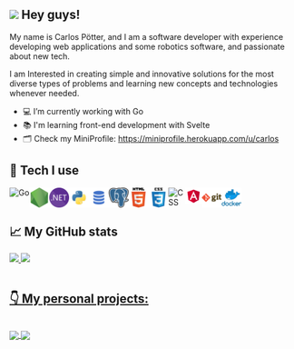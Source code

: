## <img src="https://media.giphy.com/media/hvRJCLFzcasrR4ia7z/giphy.gif" width="25px"> Hey guys! 

My name is Carlos Pötter, and I am a software developer with experience developing web applications and some robotics software, and passionate about new tech.

I am Interested in creating simple and innovative solutions for the most diverse types of problems and learning new concepts and technologies whenever needed.

- 💻 I’m currently working with Go
- 📚 I'm learning front-end development with Svelte
- 🗂️ Check my MiniProfile: https://miniprofile.herokuapp.com/u/carlos

## 🔧 Tech I use

<img align="left" alt="Go" width="35px" src="https://user-images.githubusercontent.com/43349953/148307706-66eb0fed-1130-4bd8-88d1-f1e745a6e575.png"/>
<img align="left" alt="Node.js" width="35px" src="https://raw.githubusercontent.com/github/explore/80688e429a7d4ef2fca1e82350fe8e3517d3494d/topics/nodejs/nodejs.png"/>
<img align="left" alt=".NET" width="35px" src="https://raw.githubusercontent.com/github/explore/93d8a67084f94b2a444e510199a6e7622e5b09a3/topics/dotnet/dotnet.png" />
<img align="left" alt="Python" width="35px" src="https://raw.githubusercontent.com/github/explore/80688e429a7d4ef2fca1e82350fe8e3517d3494d/topics/python/python.png" />
<img align="left" alt="SQL Server" width="35px" src="https://raw.githubusercontent.com/github/explore/80688e429a7d4ef2fca1e82350fe8e3517d3494d/topics/sql/sql.png" />
<img align="left" alt="Postgres" width="35px" src="https://raw.githubusercontent.com/github/explore/80688e429a7d4ef2fca1e82350fe8e3517d3494d/topics/postgresql/postgresql.png" />
<img align="left" alt="HTML" width="35px" src="https://raw.githubusercontent.com/github/explore/80688e429a7d4ef2fca1e82350fe8e3517d3494d/topics/html/html.png"/>
<img align="left" alt="CSS" width="35px" src="https://raw.githubusercontent.com/github/explore/80688e429a7d4ef2fca1e82350fe8e3517d3494d/topics/css/css.png"/>
<img align="left" alt="CSS" width="30px" src="https://upload.wikimedia.org/wikipedia/commons/thumb/1/1b/Svelte_Logo.svg/199px-Svelte_Logo.svg.png"/>
<img align="left" alt="Angular" width="29px" src="https://raw.githubusercontent.com/github/explore/80688e429a7d4ef2fca1e82350fe8e3517d3494d/topics/angular/angular.png" />
<img align="left" alt="Git" width="35px" src="https://raw.githubusercontent.com/github/explore/80688e429a7d4ef2fca1e82350fe8e3517d3494d/topics/git/git.png" />
<img align="left" alt="Docker" width="35px" src="https://raw.githubusercontent.com/github/explore/80688e429a7d4ef2fca1e82350fe8e3517d3494d/topics/docker/docker.png" />


<br />
<br />

## 📈 My GitHub stats

 <div>
  <a href="https://github.com/carlospotter">
  <img height="180em" src="https://github-readme-stats.vercel.app/api?username=carlospotter&show_icons=true&title_color=ffffff&text_color=c9cacc&icon_color=2bbc8a&bg_color=1d1f21&langs_count=8&include_all_commits=true&count_private=true"/>
  <img height="180em" src="https://github-readme-stats.vercel.app/api/top-langs/?username=carlospotter&hide=jupyter%20notebook,cmake,tex&layout=compact&langs_count=6&title_color=ffffff&text_color=c9cacc&icon_color=2bbc8a&bg_color=1d1f21"/>
</div>

<br />

## 👇 My personal projects:
<br />
  
<div>
<a href="https://github.com/carlospotter/MiniProfile">
  <img height="150em" align="center" src="https://github-readme-stats.vercel.app/api/pin/?username=carlospotter&repo=MiniProfile&title_color=ffffff&text_color=c9cacc&icon_color=2bbc8a&bg_color=1d1f21" />
</a>

<a href="https://github.com/carlospotter/ita_navigation">
  <img height="150em" align="center" src="https://github-readme-stats.vercel.app/api/pin/?username=carlospotter&repo=ita_navigation&title_color=ffffff&text_color=c9cacc&icon_color=2bbc8a&bg_color=1d1f21" />
</a> 
<div>
